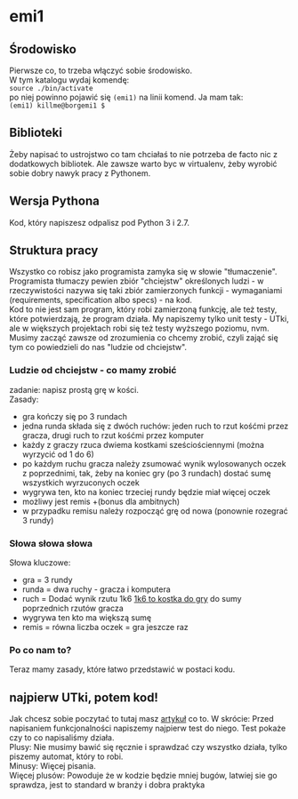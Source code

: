 # emi1

## Środowisko
Pierwsze co, to trzeba włączyć sobie środowisko.  
W tym katalogu wydaj komendę:  
`source ./bin/activate`  
po niej powinno pojawić się `(emi1)` na linii komend. Ja mam tak:  
`(emi1) killme@borgemi1 $ `  

## Biblioteki
Żeby napisać to ustrojstwo co tam chciałaś to nie potrzeba de facto nic z dodatkowych bibliotek. Ale zawsze warto byc w virtualenv, żeby wyrobić sobie dobry nawyk pracy z Pythonem.

## Wersja Pythona
Kod, który napiszesz odpalisz pod Python 3 i 2.7.

## Struktura pracy
Wszystko co robisz jako programista zamyka się w słowie "tłumaczenie".  
Programista tłumaczy pewien zbiór "chciejstw" określonych ludzi - w rzeczywistości nazywa się taki zbiór zamierzonych funkcji - wymaganiami (requirements, specification albo specs) - na kod.  
Kod to nie jest sam program, który robi zamierzoną funkcję, ale też testy, które potwierdzają, że program działa. My napiszemy tylko unit testy - UTki, ale w większych projektach robi się też testy wyższego poziomu, nvm.  
Musimy zacząć zawsze od zrozumienia co chcemy zrobić, czyli zająć się tym co powiedzieli do nas "ludzie od chciejstw".  

### Ludzie od chciejstw - co mamy zrobić

zadanie:   napisz prostą grę w kości.  
Zasady: 
- gra kończy się po 3 rundach  
- jedna runda składa się z dwóch ruchów: jeden ruch to rzut kośćmi przez gracza, drugi ruch to rzut kośćmi przez komputer
- każdy z graczy rzuca dwiema kostkami sześciościennymi (można wyrzycić od 1 do 6) 
- po każdym ruchu gracza należy zsumować wynik wylosowanych oczek z poprzednimi, tak, żeby na koniec gry (po 3 rundach) dostać sumę wszystkich wyrzuconych oczek 
- wygrywa ten, kto na koniec trzeciej rundy będzie miał więcej oczek 
- możliwy jest remis +(bonus dla ambitnych) 
- w przypadku remisu należy rozpocząć grę od nowa (ponownie rozegrać 3 rundy)

### Słowa słowa słowa
Słowa kluczowe:
* gra = 3 rundy  
* runda = dwa ruchy - gracza i komputera  
* ruch = Dodać wynik rzutu 1k6 [1k6 to kostka do gry](https://pl.wikipedia.org/wiki/Ko%C5%9B%C4%87_do_gry#Nazewnictwo) do sumy poprzednich rzutów gracza
* wygrywa ten kto ma większą sumę  
* remis = równa liczba oczek = gra jeszcze raz

### Po co nam to?
Teraz mamy zasady, które łatwo przedstawić w postaci kodu.

## najpierw UTki, potem kod!
Jak chcesz sobie poczytać to tutaj masz [artykuł](http://code.tutsplus.com/tutorials/beginning-test-driven-development-in-python--net-30137) co to.
W skrócie: Przed napisaniem funkcjonalności napiszemy najpierw test do niego. Test pokaże czy to co napisaliśmy działa.  
Plusy: Nie musimy bawić się ręcznie i sprawdzać czy wszystko działa, tylko piszemy automat, który to robi.  
Minusy: Więcej pisania.  
Więcej plusów: Powoduje że w kodzie będzie mniej bugów, latwiej sie go sprawdza, jest to standard w branży i dobra praktyka


